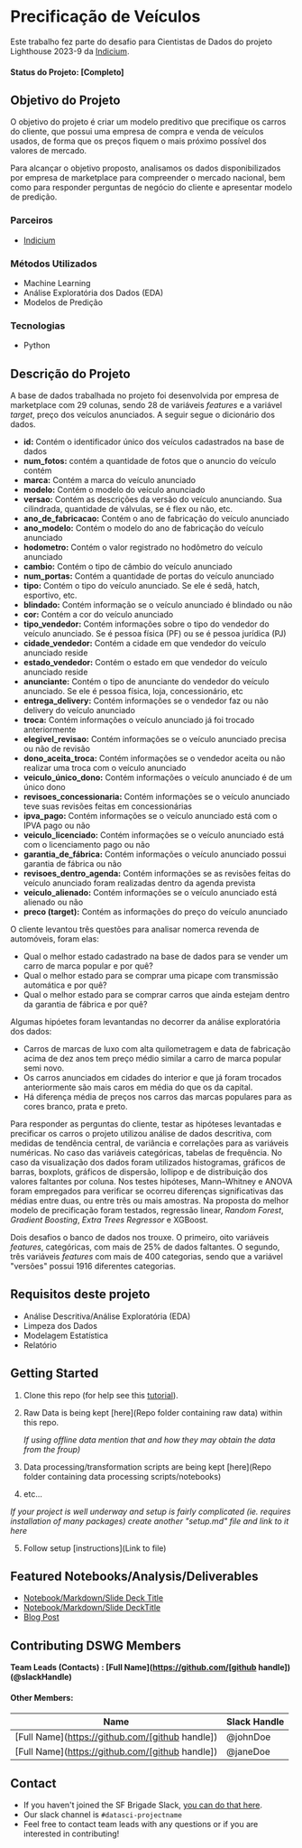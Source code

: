 # Precificação de Veículos 

Este trabalho fez parte do desafio para Cientistas de Dados do projeto Lighthouse 2023-9 da [Indicium](https://indicium.tech).

#### Status do Projeto: [Completo]

## Objetivo do Projeto

O objetivo do projeto é criar um modelo preditivo que precifique os carros do cliente, que possui uma empresa de compra e venda de veículos usados, de forma que os preços fiquem o mais próximo possível dos valores de mercado.

Para alcançar o objetivo proposto, analisamos os dados disponibilizados por empresa de marketplace para compreender o mercado nacional, bem como para responder perguntas de negócio do cliente e apresentar modelo de predição.

### Parceiros
* [Indicium](https://indicium.tech)

### Métodos Utilizados 
* Machine Learning
* Análise Exploratória dos Dados (EDA)
* Modelos de Predição 
  
### Tecnologias
* Python
   
## Descrição do Projeto 

A base de dados trabalhada no projeto foi desenvolvida por empresa de marketplace com 29 colunas, sendo 28 de variáveis _features_ e a variável _target_, preço dos veículos anunciados. A seguir segue o dicionário dos dados.

* **id:** Contém o identificador único dos veículos cadastrados na base de dados
* **num_fotos:** contém a quantidade de fotos que o anuncio do veículo contém
* **marca:** Contém a marca do veículo anunciado
* **modelo:** Contém o modelo do veículo anunciado
* **versao:** Contém as descrições da versão do veículo anunciando. Sua cilindrada, quantidade de válvulas, se é flex ou não, etc.
* **ano_de_fabricacao:** Contém o ano de fabricação do veículo anunciado
* **ano_modelo:** Contém o modelo do ano de fabricação do veículo anunciado
* **hodometro:** Contém o valor registrado no hodômetro do veículo anunciado
* **cambio:** Contém o tipo de câmbio do veículo anunciado
* **num_portas:** Contém a quantidade de portas do veículo anunciado
* **tipo:** Contém o tipo do veículo anunciado. Se ele é sedã, hatch, esportivo, etc.
* **blindado:** Contém informação se o veículo anunciado é blindado ou não
* **cor:** Contém a cor do veículo anunciado
* **tipo_vendedor:** Contém informações sobre o tipo do vendedor do veículo anunciado. Se é pessoa física (PF) ou se é pessoa jurídica (PJ)
* **cidade_vendedor:** Contém a cidade em que vendedor do veículo anunciado reside
* **estado_vendedor:** Contém o estado em que vendedor do veículo anunciado reside
* **anunciante:** Contém o tipo de anunciante do vendedor do veículo anunciado. Se ele é pessoa física, loja, concessionário, etc
* **entrega_delivery:** Contém informações se o vendedor faz ou não delivery do veículo anunciado
* **troca:** Contém informações o veículo anunciado já foi trocado anteriormente
* **elegivel_revisao:** Contém informações se o veículo anunciado precisa ou não de revisão
* **dono_aceita_troca:** Contém informações se o vendedor aceita ou não realizar uma troca com o veículo anunciado
* **veiculo_único_dono:** Contém informações o veículo anunciado é de um único dono
* **revisoes_concessionaria:** Contém informações se o veículo anunciado teve suas revisões feitas em concessionárias
* **ipva_pago:** Contém informações se o veículo anunciado está com o IPVA pago ou não
* **veiculo_licenciado:** Contém informações se o veículo anunciado está com o licenciamento pago ou não
* **garantia_de_fábrica:** Contém informações o veículo anunciado possui garantia de fábrica ou não
* **revisoes_dentro_agenda:** Contém informações se as revisões feitas do veículo anunciado foram realizadas dentro da agenda prevista
* **veiculo_alienado:** Contém informações se o veículo anunciado está alienado ou não
* **preco (target):** Contém as informações do preço do veículo anunciado

O cliente levantou três questões para analisar nomerca revenda de automóveis, foram elas: 

* Qual o melhor estado cadastrado na base de dados para se vender um carro de marca popular e por quê?
* Qual o melhor estado para se comprar uma picape com transmissão automática e por quê?
* Qual o melhor estado para se comprar carros que ainda estejam dentro da garantia de fábrica e por quê?

Algumas hipóetes foram levantandas no decorrer da análise exploratória dos dados:

* Carros de marcas de luxo com alta quilometragem e data de fabricação acima de dez anos tem preço médio similar a carro de marca popular semi novo.
* Os carros anunciados em cidades do interior e que já foram trocados anteriormente são mais caros em média do que os da capital.
* Há diferença média de preços nos carros das marcas populares para as cores branco, prata e preto.

Para responder as perguntas do cliente, testar as hipóteses levantadas e precificar os carros o projeto utilizou análise de dados descritiva, com medidas de tendência central, de variância e correlações para as variáveis numéricas. No caso das variáveis categóricas, tabelas de frequência. No caso da visualização dos dados foram utilizados histogramas, gráficos de barras, boxplots, gráficos de dispersão,  lollipop e de distribuição dos valores faltantes por coluna. Nos testes hipóteses, Mann–Whitney e ANOVA foram empregados para verificar se ocorreu diferenças significativas das médias entre duas, ou entre três ou mais amostras. Na proposta do melhor modelo de precificação foram testados, regressão linear, _Random Forest_, _Gradient Boosting_, _Extra Trees Regressor_ e XGBoost.

Dois desafios o banco de dados nos trouxe. O primeiro, oito variáveis _features_, categóricas, com mais de 25% de dados faltantes. O segundo, três variáveis _features_ com mais de 400 categorias, sendo que a variável "versões" possui 1916 diferentes categorias.  


## Requisitos deste projeto

- Análise Descritiva/Análise Exploratória (EDA)
- Limpeza dos Dados 
- Modelagem Estatística
- Relatório

## Getting Started

1. Clone this repo (for help see this [tutorial](https://help.github.com/articles/cloning-a-repository/)).
2. Raw Data is being kept [here](Repo folder containing raw data) within this repo.

    *If using offline data mention that and how they may obtain the data from the froup)*
    
3. Data processing/transformation scripts are being kept [here](Repo folder containing data processing scripts/notebooks)
4. etc...

*If your project is well underway and setup is fairly complicated (ie. requires installation of many packages) create another "setup.md" file and link to it here*  

5. Follow setup [instructions](Link to file)

## Featured Notebooks/Analysis/Deliverables
* [Notebook/Markdown/Slide Deck Title](link)
* [Notebook/Markdown/Slide DeckTitle](link)
* [Blog Post](link)


## Contributing DSWG Members

**Team Leads (Contacts) : [Full Name](https://github.com/[github handle])(@slackHandle)**

#### Other Members:

|Name     |  Slack Handle   | 
|---------|-----------------|
|[Full Name](https://github.com/[github handle])| @johnDoe        |
|[Full Name](https://github.com/[github handle]) |     @janeDoe    |

## Contact
* If you haven't joined the SF Brigade Slack, [you can do that here](http://c4sf.me/slack).  
* Our slack channel is `#datasci-projectname`
* Feel free to contact team leads with any questions or if you are interested in contributing!
